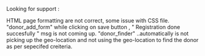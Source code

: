 Looking for support :

HTML page formatting are not correct, some issue with CSS file.
"donor_add_form"  while clicking on save button , " Registration done succesfully " msg is not coming up.
"donor_finder"  ..automatically is not picking up the geo-location and not using the geo-location to find the donor as per sepecifed creiteria.
